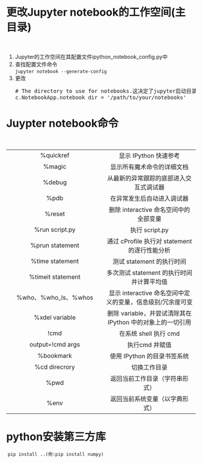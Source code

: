 # 更改Jupyter notebook的工作空间(主目录)
<br><ol>
  <li>Jupyter的工作空间在其配置文件ipython_notebook_config.py中</li>
  <li>查找配置文件命令<br><code>jupyter notebook --generate-config</code></li>
  <li>更改<pre># The directory to use for notebooks.这决定了jupyter启动目录  
c.NotebookApp.notebook_dir = '/path/to/your/notebooks'</pre></li>
</ol>

# Juypter notebook命令  
<table>
  <tr><td align="center" width="500">%quickref</td><td align="center" width="500">显示 IPython 快速参考</td></tr>
  <tr><td align="center" width="500">%magic</td><td align="center" width="500">	显示所有魔术命令的详细文档</td></tr>
  <tr><td align="center" width="500">%debug</td><td align="center" width="500">从最新的异常跟踪的底部进入交互式调试器</td></tr>
  <tr><td align="center" width="500">%pdb</td><td align="center" width="500">在异常发生后自动进入调试器</td></tr>
  <tr><td align="center" width="500">%reset</td><td align="center" width="500">删除 interactive 命名空间中的全部变量</td></tr>
  <tr><td align="center" width="500">%run script.py</td><td align="center" width="500">执行 script.py</td></tr>
  <tr><td align="center" width="500">%prun statement</td><td align="center" width="500">通过 cProfile 执行对 statement 的逐行性能分析</td></tr>
  <tr><td align="center" width="500">%time statement</td><td align="center" width="500">测试 statement 的执行时间</td></tr>
  <tr><td align="center" width="500">%timeit statement</td><td align="center" width="500">多次测试 statement 的执行时间并计算平均值</td></tr>
  <tr><td align="center" width="500">%who、%who_ls、%whos</td><td align="center" width="500">显示 interactive 命名空间中定义的变量，信息级别/冗余度可变</td></tr>
  <tr><td align="center" width="500">%xdel variable</td><td align="center" width="500">删除 variable，并尝试清除其在 IPython 中的对象上的一切引用</td></tr>
  <tr><td align="center" width="500">!cmd</td><td align="center" width="500">在系统 shell 执行 cmd</td></tr>
  <tr><td align="center" width="500">output=!cmd args</td><td align="center" width="500">执行cmd 并赋值</td></tr>
  <tr><td align="center" width="500">%bookmark</td><td align="center" width="500">使用 IPython 的目录书签系统</td></tr>
  <tr><td align="center" width="500">%cd direcrory</td><td align="center" width="500">切换工作目录</td></tr>
  <tr><td align="center" width="500">%pwd</td><td align="center" width="500">返回当前工作目录（字符串形式）</td></tr>
  <tr><td align="center" width="500">%env</td><td align="center" width="500">返回当前系统变量（以字典形式）</td></tr>
</table>

# python安装第三方库  
  <code>pip install ..(例:pip install numpy)</code>

